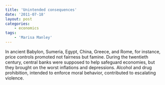 ```yaml
---
title: 'Unintended consequences'
date: '2011-07-18'
layout: post
categories:
    - economics
tags:
    - 'Marisa Manley'
---
```


In ancient Babylon, Sumeria, Egypt, China, Greece, and Rome, for instance, price controls promoted not fairness but famine. During the twentieth century, central banks were supposed to help safeguard economies, but they brought on the worst inflations and depressions. Alcohol and drug prohibition, intended to enforce moral behavior, contributed to escalating violence.